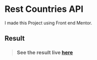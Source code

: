 # Rest Countries API
I made this Project using Front end Mentor.

## Result

> ### See the result live [here](https://pong-game-rho.vercel.app/)
